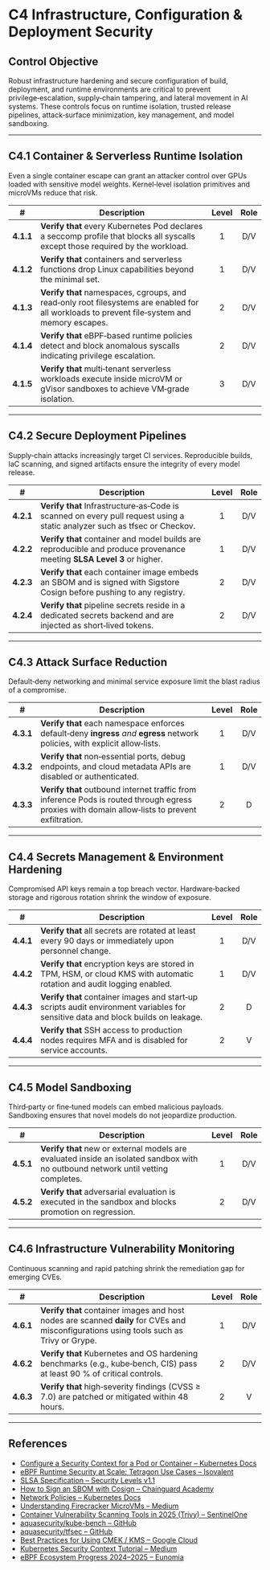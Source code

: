 # C4 Infrastructure, Configuration & Deployment Security

## Control Objective

Robust infrastructure hardening and secure configuration of build, deployment, and runtime environments are critical to prevent privilege‑escalation, supply‑chain tampering, and lateral movement in AI systems. These controls focus on runtime isolation, trusted release pipelines, attack‑surface minimization, key management, and model sandboxing.

---

## C4.1 Container & Serverless Runtime Isolation

Even a single container escape can grant an attacker control over GPUs loaded with sensitive model weights. Kernel‑level isolation primitives and microVMs reduce that risk.

| # | Description | Level | Role |
|:--------:|--------------------------------------------------------------------------------------------|:---:|:---:|
| **4.1.1** | **Verify that** every Kubernetes Pod declares a seccomp profile that blocks all syscalls except those required by the workload. | 1 | D/V |
| **4.1.2** | **Verify that** containers and serverless functions drop Linux capabilities beyond the minimal set. | 1 | D/V |
| **4.1.3** | **Verify that** namespaces, cgroups, and read‑only root filesystems are enabled for all workloads to prevent file‑system and memory escapes. | 2 | D/V |
| **4.1.4** | **Verify that** eBPF‑based runtime policies detect and block anomalous syscalls indicating privilege escalation. | 2 | D/V |
| **4.1.5** | **Verify that** multi‑tenant serverless workloads execute inside microVM or gVisor sandboxes to achieve VM‑grade isolation. | 3 | D/V |

---

## C4.2 Secure Deployment Pipelines

Supply‑chain attacks increasingly target CI services. Reproducible builds, IaC scanning, and signed artifacts ensure the integrity of every model release.

| # | Description | Level | Role |
|:--------:|--------------------------------------------------------------------------------------------|:---:|:---:|
| **4.2.1** | **Verify that** Infrastructure‑as‑Code is scanned on every pull request using a static analyzer such as tfsec or Checkov. | 1 | D/V |
| **4.2.2** | **Verify that** container and model builds are reproducible and produce provenance meeting **SLSA Level 3** or higher. | 1 | D/V |
| **4.2.3** | **Verify that** each container image embeds an SBOM and is signed with Sigstore Cosign before pushing to any registry. | 2 | D/V |
| **4.2.4** | **Verify that** pipeline secrets reside in a dedicated secrets backend and are injected as short‑lived tokens. | 2 | D/V |

---

## C4.3 Attack Surface Reduction

Default‑deny networking and minimal service exposure limit the blast radius of a compromise.

| # | Description | Level | Role |
|:--------:|--------------------------------------------------------------------------------------------|:---:|:---:|
| **4.3.1** | **Verify that** each namespace enforces default‑deny **ingress** *and* **egress** network policies, with explicit allow‑lists. | 1 | D/V |
| **4.3.2** | **Verify that** non‑essential ports, debug endpoints, and cloud metadata APIs are disabled or authenticated. | 1 | D/V |
| **4.3.3** | **Verify that** outbound internet traffic from inference Pods is routed through egress proxies with domain allow‑lists to prevent exfiltration. | 2 | D |

---

## C4.4 Secrets Management & Environment Hardening

Compromised API keys remain a top breach vector. Hardware‑backed storage and rigorous rotation shrink the window of exposure.

| # | Description | Level | Role |
|:--------:|--------------------------------------------------------------------------------------------|:---:|:---:|
| **4.4.1** | **Verify that** all secrets are rotated at least every 90 days or immediately upon personnel change. | 1 | D/V |
| **4.4.2** | **Verify that** encryption keys are stored in TPM, HSM, or cloud KMS with automatic rotation and audit logging enabled. | 1 | D/V |
| **4.4.3** | **Verify that** container images and start‑up scripts audit environment variables for sensitive data and block builds on leakage. | 2 | D |
| **4.4.4** | **Verify that** SSH access to production nodes requires MFA and is disabled for service accounts. | 2 | V |

---

## C4.5 Model Sandboxing

Third‑party or fine‑tuned models can embed malicious payloads. Sandboxing ensures that novel models do not jeopardize production.

| # | Description | Level | Role |
|:--------:|--------------------------------------------------------------------------------------------|:---:|:---:|
| **4.5.1** | **Verify that** new or external models are evaluated inside an isolated sandbox with no outbound network until vetting completes. | 1 | D/V |
| **4.5.2** | **Verify that** adversarial evaluation is executed in the sandbox and blocks promotion on regression. | 2 | D/V |

---

## C4.6 Infrastructure Vulnerability Monitoring

Continuous scanning and rapid patching shrink the remediation gap for emerging CVEs.

| # | Description | Level | Role |
|:--------:|--------------------------------------------------------------------------------------------|:---:|:---:|
| **4.6.1** | **Verify that** container images and host nodes are scanned **daily** for CVEs and misconfigurations using tools such as Trivy or Grype. | 1 | D/V |
| **4.6.2** | **Verify that** Kubernetes and OS hardening benchmarks (e.g., kube‑bench, CIS) pass at least 90 % of critical controls. | 2 | D/V |
| **4.6.3** | **Verify that** high‑severity findings (CVSS ≥ 7.0) are patched or mitigated within 48 hours. | 2 | V |

---

## References

* [Configure a Security Context for a Pod or Container – Kubernetes Docs](https://kubernetes.io/docs/tasks/configure-pod-container/security-context/)
* [eBPF Runtime Security at Scale: Tetragon Use Cases – Isovalent](https://isovalent.com/blog/post/top-tetragon-use-cases-part-2/)
* [SLSA Specification – Security Levels v1.1](https://slsa.dev/spec/v1.1/levels)
* [How to Sign an SBOM with Cosign – Chainguard Academy](https://edu.chainguard.dev/open-source/sigstore/cosign/how-to-sign-an-sbom-with-cosign/)
* [Network Policies – Kubernetes Docs](https://kubernetes.io/docs/concepts/services-networking/network-policies/)
* [Understanding Firecracker MicroVMs – Medium](https://medium.com/meziounir/understanding-firecracker-microvms-the-next-evolution-in-virtualization-cb9eb8bbeede)
* [Container Vulnerability Scanning Tools in 2025 (Trivy) – SentinelOne](https://www.sentinelone.com/cybersecurity-101/cybersecurity/container-vulnerability-scanning-tools/)
* [aquasecurity/kube-bench – GitHub](https://github.com/aquasecurity/kube-bench)
* [aquasecurity/tfsec – GitHub](https://github.com/aquasecurity/tfsec)
* [Best Practices for Using CMEK / KMS – Google Cloud](https://cloud.google.com/kms/docs/cmek-best-practices)
* [Kubernetes Security Context Tutorial – Medium](https://medium.com/Shamimw/kubernetes-a-complete-tutorial-part4-security-context-requests-and-limits-taints-2c38c78bbea1)
* [eBPF Ecosystem Progress 2024–2025 – Eunomia](https://eunomia.dev/blog/2025/02/12/ebpf-ecosystem-progress-in-20242025-a-technical-deep-dive/)
